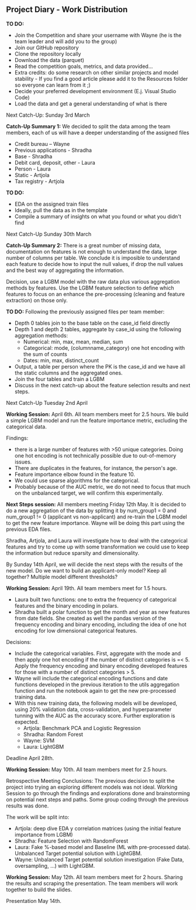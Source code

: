 ## Project Diary - Work Distribution
**TO DO:** 
- Join the Competition and share your username with Wayne (he is the team leader and will add you to the group)
- Join our GitHub repository
- Clone the repository locally
- Download the data (parquet)
- Read the competition goals, metrics, and data provided...
- Extra credits: do some research on other similar projects and model stability - If you find a good article please add it to the Resources folder so everyone can learn from it ;)
- Decide your preferred development environment (E.j. Visual Studio Code)
- Load the data and get a general understanding of what is there

Next Catch-Up: Sunday 3rd March

**Catch-Up Summary 1:**
We decided to split the data among the team members, each of us will have a deeper understanding of the assigned files
- Credit bureau – Wayne
- Previous applications - Shradha
- Base - Shradha
- Debit card, deposit, other - Laura
- Person - Laura
- Static - Artjola
- Tax registry - Artjola

**TO DO:**

- EDA on the assigned train files
- Ideally, pull the data as in the template
- Compile a summary of insights on what you found or what you didn't find

Next Catch-Up Sunday 30th March

**Catch-Up Summary 2:**
There is a great number of missing data, documentation on features is not enough to understand the data, large number of columns per table. We conclude it is imposible to understand each feature to decide how to input 
the null values, if drop the null values and the best way of aggregating the information. 

Decision, use a LGBM model with the raw data plus various aggregation methods by features. Use the LGBM feature selection to define which features to focus on an enhance the pre-processing (cleaning and feature 
extraction) on those only. 

**TO DO:** 
Following the previously assigned files per team member: 
- Depth 0 tables join to the base table on the case_id field directly
- Depth 1 and depth 2 tables, aggregate by case_id using the following aggregation methods:
  - Numerical: min, max, mean, median, sum 
  - Categorical: mode, (columnname_category) one hot encoding with the sum of counts
  - Dates: min, max, distinct_count
- Output, a table per person where the PK is the case_id and we have all the static columns and the aggregated ones.
- Join the four tables and train a LGBM 
- Discuss in the next catch-up about the feature selection results and next steps.

Next Catch-Up Tuesday 2nd April


**Working Session:** 
April 6th. All team members meet for 2.5 hours.  We build a simple LGBM model and run the feature importance metric, excluding the categorical data. 

Findings: 
- there is a large number of features with >50 unique categories. Doing one hot encoding is not technically possible due to out-of-memory issues.
- There are duplicates in the features, for instance, the person's age.
- Feature importance elbow found in the feature 10.
- We could use sparse algorithms for the categorical.
- Probably because of the AUC metric, we do not need to focus that much on the unbalanced target, we will confirm this experimentally. 

**Next Steps session:** All members meeting Friday 12th May. 
It is decided to do a new aggregation of the data by splitting it by num_group1 = 0 and num_group1 != 0 (applicant vs non-applicant) and re-train the LGBM model to get the new feature importance. Wayne will be doing this part using the previous EDA files. 

Shradha, Artjola, and Laura will investigate how to deal with the categorical features and try to come up with some transformation we could use to keep the information but reduce sparsity and dimensionality. 

By Sunday 14th April, we will decide the next steps with the results of the new model. Do we want to build an applicant-only model? Keep all together? Multiple model different thresholds? 

**Working Session:** 
April 19th. All team members meet for 1.5 hours. 

- Laura built two functions: one to extra the frequency of categorical features and the binary encoding in polars. 
- Shradha built a polar function to get the month and year as new features from date fields. She created as well the pandas version of the frequency encoding and binary encoding, including the idea of one hot encoding for low dimensional categorical features.
  
Decisions:

- Include the categorical variables. First, aggregate with the mode and then apply one hot encoding if the number of distinct categories is =< 5. Apply the frequency encoding and binary encoding developed features for those with a number of distinct categories > 5.
- Wayne will include the categorical encoding functions and date functions developed in the previous iteration to the utils aggregation function and run the notebook again to get the new pre-processed training data.
- With this new training data, the following models will be developed, using 20% validation data, cross-validation, and hyperparameter tunning with the AUC as the accuracy score. Further exploration is expected.
  - Artjola: Benchmark PCA and Logistic Regression
  - Shradha: Random Forest
  - Wayne: SVM
  - Laura: LightGBM

Deadline April 28th. 

**Working Session:** 
May 10th. All team members meet for 2.5 hours. 

Retrospective Meeting Conclusions: The previous decision to split the project into trying an exploring different models was not ideal. Working Session to go through the findings and explorations done and brainstorming on potential next steps and paths. Some group coding through the previous results was done. 

The work will be split into: 
- Artjola: deep dive EDA y correlation matrices (using the initial feature importance from LGBM)
- Shradha: Feature Selection with RandomForest
- Laura: Fake %-based model and Baseline (ML with pre-processed data). Unbalanced Target potential solution with LightGBM.
- Wayne: Unbalanced Target potential solution investigation (Fake Data, oversampling, ...) with LightGBM.

**Working Session:** 
May 12th. All team members meet for 2 hours. Sharing the results and scraping the presentation. The team members will work together to build the slides. 

Presentation May 14th. 



